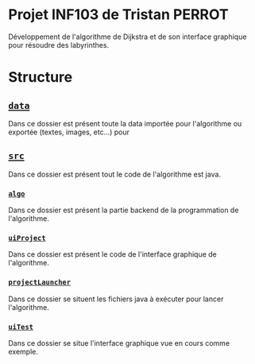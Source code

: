 # Projet INF103 de Tristan PERROT

Développement de l'algorithme de Dijkstra et de son interface graphique pour résoudre des labyrinthes.

# Structure

## [`data`](./data)

Dans ce dossier est présent toute la data importée pour l'algorithme ou exportée (textes, images, etc...) pour

## [`src`](./src)

Dans ce dossier est présent tout le code de l'algorithme est java.

### [`algo`](./src/algo)

Dans ce dossier est présent la partie backend de la programmation de l'algorithme.

### [`uiProject`](./src/uiProject)

Dans ce dossier est présent le code de l'interface graphique de l'algorithme.

### [`projectLauncher`](./src/projectLauncher)

Dans ce dossier se situent les fichiers java à exécuter pour lancer l'algorithme.

### [`uiTest`](./src/uiTest)

Dans ce dossier se situe l'interface graphique vue en cours comme exemple.